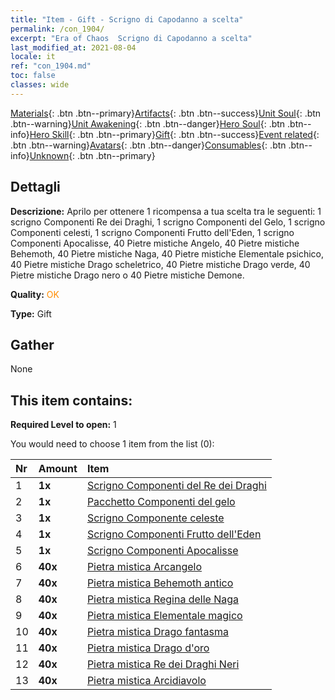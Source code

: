 ```yaml
---
title: "Item - Gift - Scrigno di Capodanno a scelta"
permalink: /con_1904/
excerpt: "Era of Chaos  Scrigno di Capodanno a scelta"
last_modified_at: 2021-08-04
locale: it
ref: "con_1904.md"
toc: false
classes: wide
---
```

 [Materials](/ItemsIT/){: .btn .btn--primary}[Artifacts](/ItemsIT/Artifacts/){: .btn .btn--success}[Unit Soul](/ItemsIT/UnitSoul/){: .btn .btn--warning}[Unit Awakening](/ItemsIT/UnitAwakening/){: .btn .btn--danger}[Hero Soul](/ItemsIT/HeroSoul/){: .btn .btn--info}[Hero Skill](/ItemsIT/HeroSkill/){: .btn .btn--primary}[Gift](/ItemsIT/Gift/){: .btn .btn--success}[Event related](/ItemsIT/Events/){: .btn .btn--warning}[Avatars](/ItemsIT/Avatars/){: .btn .btn--danger}[Consumables](/ItemsIT/Consumables/){: .btn .btn--info}[Unknown](/ItemsIT/Unknown/){: .btn .btn--primary}

## Dettagli
 **Descrizione:** Aprilo per ottenere 1 ricompensa a tua scelta tra le seguenti: 1 scrigno Componenti Re dei Draghi, 1 scrigno Componenti del Gelo, 1 scrigno Componenti celesti, 1 scrigno Componenti Frutto dell'Eden, 1 scrigno Componenti Apocalisse, 40 Pietre mistiche Angelo, 40 Pietre mistiche Behemoth, 40 Pietre mistiche Naga, 40 Pietre mistiche Elementale psichico, 40 Pietre mistiche Drago scheletrico, 40 Pietre mistiche Drago verde, 40 Pietre mistiche Drago nero o 40 Pietre mistiche Demone.

 **Quality:** <span style="color: #FF8C00">OK</span>

 **Type:** Gift

## Gather

  None

## This item contains:

 **Required Level to open:** 1

 You would need to choose 1 item from the list (0):

  | Nr | Amount |     Item    |
  |:---|:-------|:------------|
  | 1 |  **1x** | [Scrigno Componenti del Re dei Draghi](/ItemsIT/con_1348/) |  | 
  | 2 |  **1x** | [Pacchetto Componenti del gelo](/ItemsIT/con_1352/) |  | 
  | 3 |  **1x** | [Scrigno Componente celeste](/ItemsIT/con_1354/) |  | 
  | 4 |  **1x** | [Scrigno Componenti Frutto dell'Eden](/ItemsIT/con_1864/) |  | 
  | 5 |  **1x** | [Scrigno Componenti Apocalisse](/ItemsIT/con_1360/) |  | 
  | 6 |  **40x** | [Pietra mistica Arcangelo](/ItemsIT/unt_288/) |  | 
  | 7 |  **40x** | [Pietra mistica Behemoth antico](/ItemsIT/unt_311/) |  | 
  | 8 |  **40x** | [Pietra mistica Regina delle Naga](/ItemsIT/unt_325/) |  | 
  | 9 |  **40x** | [Pietra mistica Elementale magico](/ItemsIT/unt_347/) |  | 
  | 10 |  **40x** | [Pietra mistica Drago fantasma](/ItemsIT/unt_303/) |  | 
  | 11 |  **40x** | [Pietra mistica Drago d'oro](/ItemsIT/unt_295/) |  | 
  | 12 |  **40x** | [Pietra mistica Re dei Draghi Neri](/ItemsIT/unt_334/) |  | 
  | 13 |  **40x** | [Pietra mistica Arcidiavolo](/ItemsIT/unt_318/) |  | 
